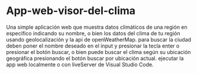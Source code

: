 # App-web-visor-del-clima
Una simple aplicación web que muestra datos climáticos de  una región en especifico indicando su nombre, o bien los datos del clima de tu región usando geolocalización y la api de openWeatherMap.
para buscar la ciudad deben poner el nombre deseado en el input y presionar la tecla enter o presionar el botón buscar, o bien puede buscar el clima según su ubicación geográfica presionando el botón buscar por ubicación actual.
ejecutar la app web localmente o con liveServer de Visual Studio Code.
